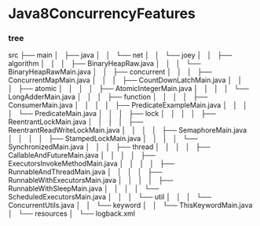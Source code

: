# Java8ConcurrencyFeatures

### tree
src
├── main
│   ├── java
│   │   └── net
│   │       └── joey
│   │           ├── algorithm
│   │           │   ├── BinaryHeapRaw.java
│   │           │   └── BinaryHeapRawMain.java
│   │           ├── concurrent
│   │           │   ├── ConcurrentMapMain.java
│   │           │   ├── CountDownLatchMain.java
│   │           │   ├── atomic
│   │           │   │   ├── AtomicIntegerMain.java
│   │           │   │   └── LongAdderMain.java
│   │           │   ├── function
│   │           │   │   ├── ConsumerMain.java
│   │           │   │   ├── PredicateExampleMain.java
│   │           │   │   └── PredicateMain.java
│   │           │   ├── lock
│   │           │   │   ├── ReentrantLockMain.java
│   │           │   │   ├── ReentrantReadWriteLockMain.java
│   │           │   │   ├── SemaphoreMain.java
│   │           │   │   ├── StampedLockMain.java
│   │           │   │   └── SynchronizedMain.java
│   │           │   ├── thread
│   │           │   │   ├── CallableAndFutureMain.java
│   │           │   │   ├── ExecutorsInvokeMethodMain.java
│   │           │   │   ├── RunnableAndThreadMain.java
│   │           │   │   ├── RunnableWithExecutorsMain.java
│   │           │   │   ├── RunnableWithSleepMain.java
│   │           │   │   └── ScheduledExecutorsMain.java
│   │           │   └── util
│   │           │       └── ConcurrentUtils.java
│   │           └── keyword
│   │               └── ThisKeywordMain.java
│   └── resources
│       └── logback.xml
